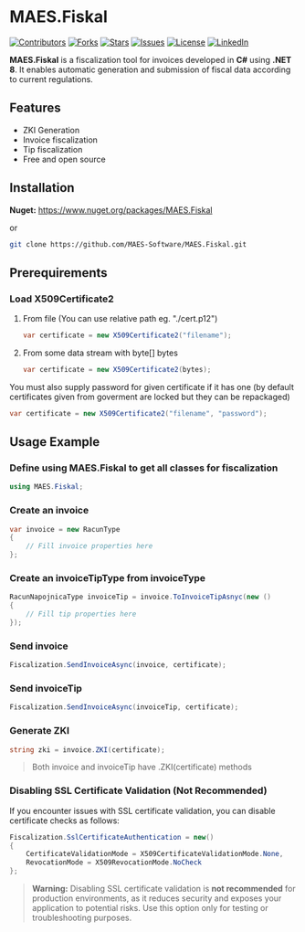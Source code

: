 # MAES.Fiskal

[![Contributors](https://img.shields.io/github/contributors/MAES-Software/MAES.Fiskal)](https://github.com/MAES-Software/MAES.Fiskal/graphs/contributors)
[![Forks](https://img.shields.io/github/forks/MAES-Software/MAES.Fiskal)](https://github.com/MAES-Software/MAES.Fiskal/network/members)
[![Stars](https://img.shields.io/github/stars/MAES-Software/MAES.Fiskal)](https://github.com/MAES-Software/MAES.Fiskal/stargazers)
[![Issues](https://img.shields.io/github/issues/MAES-Software/MAES.Fiskal)](https://github.com/MAES-Software/MAES.Fiskal/issues)
[![License](https://img.shields.io/github/license/MAES-Software/MAES.Fiskal)](https://github.com/MAES-Software/MAES.Fiskal/LICENSE)
[![LinkedIn](https://img.shields.io/badge/LinkedIn-Profile-0077B5?logo=linkedin&logoColor=white)](YOUR_LINKEDIN_URL_HERE)

**MAES.Fiskal** is a fiscalization tool for invoices developed in **C#** using **.NET 8**. It enables automatic generation and submission of fiscal data according to current regulations.

## Features
- ZKI Generation
- Invoice fiscalization
- Tip fiscalization
- Free and open source

## Installation
**Nuget:** https://www.nuget.org/packages/MAES.Fiskal

or

```bash
git clone https://github.com/MAES-Software/MAES.Fiskal.git
```

## Prerequirements

### Load X509Certificate2

1. From file (You can use relative path eg. "./cert.p12")
    ```csharp
    var certificate = new X509Certificate2("filename");
    ```
2. From some data stream with byte[] bytes
    ```csharp
    var certificate = new X509Certificate2(bytes);
    ```

You must also supply password for given certificate if it has one (by default certificates given from goverment are locked but they can be repackaged)
```csharp
var certificate = new X509Certificate2("filename", "password");
```

## Usage Example

### Define using MAES.Fiskal to get all classes for fiscalization
```csharp
using MAES.Fiskal;
```

### Create an invoice
```csharp
var invoice = new RacunType
{
    // Fill invoice properties here
};
```

### Create an invoiceTipType from invoiceType
```csharp
RacunNapojnicaType invoiceTip = invoice.ToInvoiceTipAsnyc(new ()
{
    // Fill tip properties here
});
```

### Send invoice
```csharp
Fiscalization.SendInvoiceAsync(invoice, certificate);
```

### Send invoiceTip
```csharp
Fiscalization.SendInvoiceAsync(invoiceTip, certificate);
```

### Generate ZKI

```csharp
string zki = invoice.ZKI(certificate);
```

> Both invoice and invoiceTip have .ZKI(certificate) methods

### Disabling SSL Certificate Validation (Not Recommended)

If you encounter issues with SSL certificate validation, you can disable certificate checks as follows:

```csharp
Fiscalization.SslCertificateAuthentication = new()
{
    CertificateValidationMode = X509CertificateValidationMode.None,
    RevocationMode = X509RevocationMode.NoCheck
};
```

> **Warning:** Disabling SSL certificate validation is **not recommended** for production environments, as it reduces security and exposes your application to potential risks. Use this option only for testing or troubleshooting purposes.